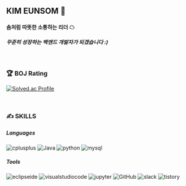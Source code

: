 ## KIM EUNSOM 🌱
#### 솜처럼 따뜻한 소통하는 리더 ☁
##### 꾸준히 성장하는 백엔드 개발자가 되겠습니다 :)

</br>

### 🏆 BOJ Rating 

<!--
**kimeunsom/kimeunsom** is a ✨ _special_ ✨ repository because its `README.md` (this file) appears on your GitHub profile.

Here are some ideas to get you started:

- 🔭 I’m currently working on ...
- 🌱 I’m currently learning ...
- 👯 I’m looking to collaborate on ...
- 🤔 I’m looking for help with ...
- 💬 Ask me about ...
- 📫 How to reach me: ...
- 😄 Pronouns: ...
- ⚡ Fun fact: ...
-->



[![Solved.ac Profile](http://mazassumnida.wtf/api/v2/generate_badge?boj=somi5488)](https://solved.ac/somi5488/)


</br>


### ✍ SKILLS 
##### Languages

![cplusplus](https://img.shields.io/badge/C++-00599C.svg?&style=for-the-badge&logo=cplusplus&logoColor=white)
![Java](https://img.shields.io/badge/Java-007396.svg?&style=for-the-badge&logo=java&logoColor=white)
![python](https://img.shields.io/badge/python-3776AB.svg?&style=for-the-badge&logo=python&logoColor=white)
![mysql](https://img.shields.io/badge/mysql-4479A1.svg?&style=for-the-badge&logo=mysql&logoColor=white)



##### Tools
![eclipseide](https://img.shields.io/badge/eclipseide-2C2255.svg?&style=for-the-badge&logo=eclipseide&logoColor=white)
![visualstudiocode](https://img.shields.io/badge/visualstudiocode-007ACC.svg?&style=for-the-badge&logo=visualstudiocode&logoColor=white)
![jupyter](https://img.shields.io/badge/jupyter-F37626.svg?&style=for-the-badge&logo=jupyter&logoColor=white)
![GitHub](https://img.shields.io/badge/GitHub-181717.svg?&style=for-the-badge&logo=GitHub&logoColor=white)
![slack](https://img.shields.io/badge/slack-4A154B.svg?&style=for-the-badge&logo=slack&logoColor=white)
![tistory](https://img.shields.io/badge/tistory-000000.svg?&style=for-the-badge&logo=tistory&logoColor=white)



